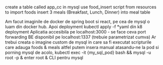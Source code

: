 create a table called app_cc in mysql 
use food_insert script from resources to import foods 
insert 3 meals (Breakfast, Lunch, Dinner) into meal table

Am facut imaginile de docker de spring boot si react, pe cea de mysql o luam din docker hub.
Apoi deployment kubectl apply -f *yaml din k8 deployment
Aplicatia accesibila pe localhost:3000 - se face ceva port forwarding 
BE disponibil pe localhost:1337 (trebuie parametrizat cumva)
Ar trebui creata o imagine custom de mysql in care sa fi executat scripturile care adauga foods & meals
altfel putem insera manual atasandu-ne la pod si porning mysql de acolo,
kubectl exec -it {my_sql_pod} bash && mysql -u root -p & enter root & CLI pentru mysql
